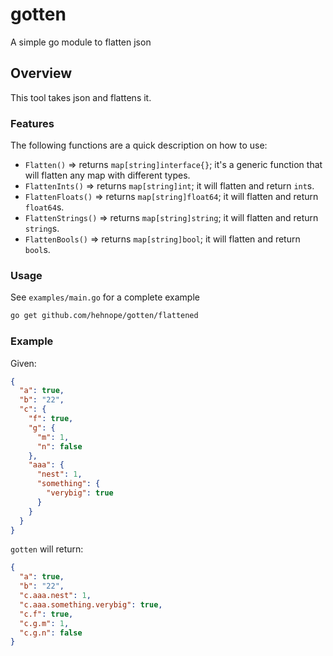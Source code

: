 # gotten
A simple go module to flatten json

## Overview
This tool takes json and flattens it.

### Features
The following functions are a quick description on how to use:

- `Flatten()` => returns `map[string]interface{}`; it's a generic function that will flatten any map with different types.
- `FlattenInts()` => returns `map[string]int`; it will flatten and return `int`s.
- `FlattenFloats()` => returns `map[string]float64`; it will flatten and return `float64`s.
- `FlattenStrings()` => returns `map[string]string`; it will flatten and return `string`s.
- `FlattenBools()` => returns `map[string]bool`; it will flatten and return `bool`s.

### Usage
See `examples/main.go` for a complete example

```sh
go get github.com/hehnope/gotten/flattened
```

### Example
Given:

```json
{
  "a": true,
  "b": "22",
  "c": {
    "f": true,
    "g": {
      "m": 1,
      "n": false
    },
    "aaa": {
      "nest": 1,
      "something": {
        "verybig": true
      }
    }
  }
}
```

`gotten` will return:

```json
{
  "a": true,
  "b": "22",
  "c.aaa.nest": 1,
  "c.aaa.something.verybig": true,
  "c.f": true,
  "c.g.m": 1,
  "c.g.n": false
}
```
